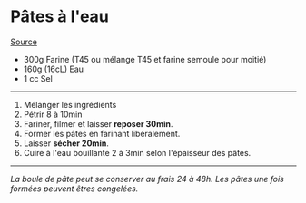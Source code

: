 
# Pâtes à l'eau

[Source](https://youtu.be/jU4Q-1ai-xs)

- 300g Farine (T45 ou mélange T45 et farine semoule pour moitié)
- 160g (16cL) Eau
- 1 cc Sel

---

1. Mélanger les ingrédients
2. Pétrir 8 à 10min
3. Fariner, filmer et laisser **reposer 30min**.
4. Former les pâtes en farinant libéralement.
5. Laisser **sécher 20min**.
6. Cuire à l'eau bouillante 2 à 3min selon l'épaisseur des pâtes.

---

_La boule de pâte peut se conserver au frais 24 à 48h._
_Les pâtes une fois formées peuvent êtres congelées._
